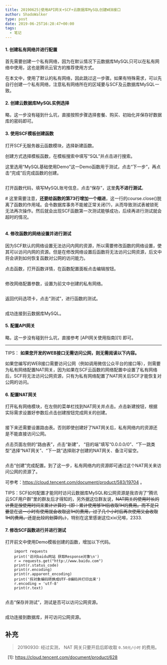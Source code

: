 ```yaml
---
title: 20190625|使用API网关+SCF+云数据库MySQL创建WEB接口
author: ShadoWalker
type: post
date: 2019-06-25T16:28:47+00:00
tags:
  - 笔记
---
```


#### 1. 创建私有网络并进行配置

首先需要创建一个私有网络，因为在默认情况下云数据库MySQL只可以在私有网络中使用，这也是腾讯云官方的推荐使用方式。

在本文中，使用了默认的私有网络，因此跳过这一步骤。如果有特殊需求，可以先自行创建一个私有网络，注意私有网络所在的区域要与SCF及云数据库MySQL一致。

#### 2. 创建云数据库MySQL实例选择

略，这一步没有碰到什么坑，直接按照步骤选择套餐、购买、初始化并保存好数据库的密码即可。

#### 3. 使用SCF模板创建函数

打开SCF无服务器云函数模块，选择新建函数。

创建方式选择模板函数，在模板搜索中填写“SQL”并点击进行搜索。

这里选用“MySQL基础使用Demo”这一Demo函数用于测试，点击“下一步”，再点击“完成”后完成函数的创建。<figure class="wp-block-image">

<img src="/images/2019/06/图片-4.png" alt="" class="wp-image-388" srcset="/images/2019/06/图片-4.png 989w, /images/2019/06/图片-4-300x254.png 300w, /images/2019/06/图片-4-768x650.png 768w" sizes="(max-width: 989px) 100vw, 989px" /></figure> 

打开函数代码，填写MySQL账号信息，点击“保存”，这里**先不进行测试**。

\# 这里需要注意，**还要给函数的第73行增加一个缩进**，这一行的course.close()脱离了函数的作用域。会令数据库事务不能被正常关闭(?)，从而导致测试表被锁死无法再次操作。然后就会出现SCF函数第一次测试能够成功，后续再进行测试就会超时的情况。<figure class="wp-block-image">

<img src="/images/2019/06/图片-5.png" alt="" class="wp-image-389" srcset="/images/2019/06/图片-5.png 400w, /images/2019/06/图片-5-300x75.png 300w" sizes="(max-width: 400px) 100vw, 400px" /></figure> 

#### 4. 修改函数的网络设置并进行测试

<p class="has-text-color has-cyan-bluish-gray-color">
  因为SCF默认的网络设置无法访问内网的资源，所以需要修改函数的网络设置，使其可以访问内网的资源。但是在修改网络设置后函数将无法访问公网资源，后文中将会讲到如何恢复函数对公网的访问能力。
</p>

点击函数，打开函数详情，在函数配置面板点击编辑按钮。<figure class="wp-block-image">

<img src="/images/2019/06/图片-6.png" alt="" class="wp-image-390" srcset="/images/2019/06/图片-6.png 997w, /images/2019/06/图片-6-300x69.png 300w, /images/2019/06/图片-6-768x177.png 768w" sizes="(max-width: 997px) 100vw, 997px" /></figure> 

修改网络配置参数，设置为前文中创建的私有网络。<figure class="wp-block-image">

<img src="/images/2019/06/图片-7.png" alt="" class="wp-image-391" srcset="/images/2019/06/图片-7.png 529w, /images/2019/06/图片-7-300x54.png 300w" sizes="(max-width: 529px) 100vw, 529px" /></figure> 

返回代码选项卡，点击“测试”，进行函数的测试。<figure class="wp-block-image">

<img src="/images/2019/06/图片-8.png" alt="" class="wp-image-392" /></figure> 

成功连接到云数据库MySQL。 

#### 5. 配置API网关

略，这一步没有碰到什么坑，直接参考 [API网关使用指南][1] 即可。

<hr class="wp-block-separator is-style-wide" />

<p class="has-text-color has-vivid-red-color">
  TIPS： <strong>如果您开发的WEB接口无需访问公网，则无需阅读以下内容。</strong>
</p>

如果您编写的WEB接口需要访问公网（例如调用微信公众平台的接口等），则需要为私有网络配置NAT网关，因为如果在SCF云函数的网络配置中设置了私有网络后，SCF将无法访问公网资源，只有为私有网络配置了NAT网关后SCF才能恢复对公网的访问。

#### 6. 配置NAT网关

打开私有网络模块，在左侧的菜单栏找到NAT网关并点击。点击新建按钮，根据实际需求设置好参数后点击创建按钮完成网关的创建。<figure class="wp-block-image">

<img src="/images/2019/06/图片-3.png" alt="" class="wp-image-386" srcset="/images/2019/06/图片-3.png 887w, /images/2019/06/图片-3-300x241.png 300w, /images/2019/06/图片-3-768x618.png 768w" sizes="(max-width: 887px) 100vw, 887px" /></figure> 

接下来还需要设置路由表。否则即使创建好了NAT网关后，私有网络内的资源还是不能直接访问公网。

点击页面左侧的“路由表”，点击“新建”， “目的端”填写“0.0.0.0/0”、“下一跳类型”选择“NAT网关”、“下一跳”选择刚才创建的NAT网关、备注可留空。<figure class="wp-block-image">

<img src="/images/2019/06/图片-2-1024x679.png" alt="" class="wp-image-385" srcset="/images/2019/06/图片-2-1024x679.png 1024w, /images/2019/06/图片-2-300x199.png 300w, /images/2019/06/图片-2-768x509.png 768w, /images/2019/06/图片-2.png 1108w" sizes="(max-width: 1024px) 100vw, 1024px" /></figure> 

点击“创建”完成配置。到了这一步，私有网络内的资源即可通过这个NAT网关来访问公网的资源了。

可参考：<https://cloud.tencent.com/document/product/583/19704> 。

TIPS：SCF如何配置才能同时访问云数据库MySQL和公网资源是我咨询了“腾讯云SCF用户群”里的群友后才得知的，另外据这位群友说，~~NAT网关的使用时长的计费是按使用时间来累计计算的（即：累计使用够1H后收取1H的费用。而不是只要是在这一小时有使用就会收取这1H的费用，过了几个小时后再次使用又会收取1H的费用。还是比较的划算的。）~~，特别在这里感谢这位xixi兄嘚，2333.

#### 7. 修改SCF函数进行并进行测试

打开前文中使用Demo模板创建的函数，增加以下代码。

<pre class="wp-block-code"><code>    import requests
    print('访问baidu网站 获取Response对象\n')
    r = requests.get("http://www.baidu.com")
    print(r.status_code)
    print(r.encoding)
    print(r.apparent_encoding)
    print('将对象编码转换成UTF-8编码并打印出来')
    r.encoding = 'utf-8'
    print(r.text)</code></pre><figure class="wp-block-image">

<img src="/images/2019/06/图片-1.png" alt="" class="wp-image-384" srcset="/images/2019/06/图片-1.png 657w, /images/2019/06/图片-1-300x159.png 300w" sizes="(max-width: 657px) 100vw, 657px" /></figure> 

点击“保存并测试”，测试是否可以访问公网资源。<figure class="wp-block-image">

<img src="/images/2019/06/图片-1024x333.png" alt="" class="wp-image-383" srcset="/images/2019/06/图片-1024x333.png 1024w, /images/2019/06/图片-300x98.png 300w, /images/2019/06/图片-768x250.png 768w, /images/2019/06/图片.png 1331w" sizes="(max-width: 1024px) 100vw, 1024px" /></figure> 

成功连接到数据库，并可访问公网资源。

## 补充

> 20190930: 经过实测， NAT 网关只要开启后即收取 `0.50元/小时` 的费用。

&nbsp;
 [1]: https://cloud.tencent.com/document/product/628
